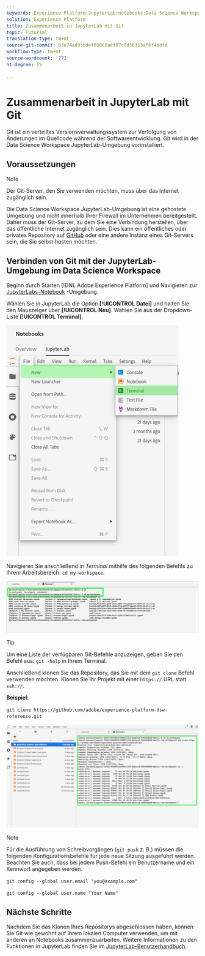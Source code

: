 ```yaml
---
keywords: Experience Platform;JupyterLab;notebooks;Data Science Workspace;popular topics;Git;Github
solution: Experience Platform
title: Zusammenarbeit in JupyterLab mit Git
topic: Tutorial
translation-type: tm+mt
source-git-commit: 83e74ad93bdef056c8aef07c9d56313af6f4ddfd
workflow-type: tm+mt
source-wordcount: '273'
ht-degree: 1%

---
```



# Zusammenarbeit in JupyterLab mit Git

Git ist ein verteiltes Versionsverwaltungssystem zur Verfolgung von Änderungen im Quellcode während der Softwareentwicklung. Git wird in der Data Science Workspace JupyterLab-Umgebung vorinstalliert.

## Voraussetzungen

>[!NOTE]
> Der Git-Server, den Sie verwenden möchten, muss über das Internet zugänglich sein.

Die Data Science Workspace JupyterLab-Umgebung ist eine gehostete Umgebung und nicht innerhalb Ihrer Firewall im Unternehmen bereitgestellt. Daher muss der Git-Server, zu dem Sie eine Verbindung herstellen, über das öffentliche Internet zugänglich sein. Dies kann ein öffentliches oder privates Repository auf [GitHub](https://github.com/) oder eine andere Instanz eines Git-Servers sein, die Sie selbst hosten möchten.

## Verbinden von Git mit der JupyterLab-Umgebung im Data Science Workspace

Beginn durch Starten [!DNL Adobe Experience Platform] und Navigieren zur [JupyterLabs-Notebook](https://platform.adobe.com/notebooks/jupyterLab) -Umgebung.

Wählen Sie in JupyterLab die Option **[!UICONTROL Datei]** und halten Sie den Mauszeiger über **[!UICONTROL Neu]**. Wählen Sie aus der Dropdown-Liste **[!UICONTROL Terminal]**.

![JupyterLab Nav](../images/jupyterlab/tutorials/open-terminal.png)

Navigieren Sie anschließend in *Terminal* mithilfe des folgenden Befehls zu Ihrem Arbeitsbereich: `cd my-workspace`.

![cd-Arbeitsbereich](../images/jupyterlab/tutorials/find-workspace.png)

>[!TIP]
> Um eine Liste der verfügbaren Git-Befehle anzuzeigen, geben Sie den Befehl aus: `git -help` in Ihrem Terminal.

Anschließend klonen Sie das Repository, das Sie mit dem `git clone` Befehl verwenden möchten. Klonen Sie Ihr Projekt mit einer `https://` URL statt `ssh://`.

**Beispiel**:

`git clone https://github.com/adobe/experience-platform-dsw-reference.git`

![clone](../images/jupyterlab/tutorials/git-collaboration.png)

>[!NOTE]
> Für die Ausführung von Schreibvorgängen (`git push` z. B.) müssen die folgenden Konfigurationsbefehle für jede neue Sitzung ausgeführt werden. Beachten Sie auch, dass bei jedem Push-Befehl ein Benutzername und ein Kennwort angegeben werden.
>
>`git config --global user.email "you@example.com"`
>
>`git config --global user.name "Your Name"`

## Nächste Schritte

Nachdem Sie das Klonen Ihres Repositorys abgeschlossen haben, können Sie Git wie gewohnt auf Ihrem lokalen Computer verwenden, um mit anderen an Notebooks zusammenzuarbeiten. Weitere Informationen zu den Funktionen in JupyterLab finden Sie im [JupyterLab-Benutzerhandbuch](./overview.md).
